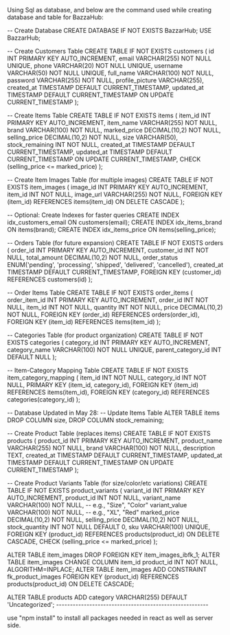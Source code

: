 Using Sql as database, and below are the command used while creating database and table for BazzaHub:

-- Create Database
CREATE DATABASE IF NOT EXISTS BazzarHub;
USE BazzarHub;

-- Create Customers Table
CREATE TABLE IF NOT EXISTS customers (
    id INT PRIMARY KEY AUTO_INCREMENT,
    email VARCHAR(255) NOT NULL UNIQUE,
    phone VARCHAR(20) NOT NULL UNIQUE,
    username VARCHAR(50) NOT NULL UNIQUE,
    full_name VARCHAR(100) NOT NULL,
    password VARCHAR(255) NOT NULL,
    profile_picture VARCHAR(255),
    created_at TIMESTAMP DEFAULT CURRENT_TIMESTAMP,
    updated_at TIMESTAMP DEFAULT CURRENT_TIMESTAMP ON UPDATE CURRENT_TIMESTAMP
);

-- Create Items Table
CREATE TABLE IF NOT EXISTS items (
    item_id INT PRIMARY KEY AUTO_INCREMENT,
    item_name VARCHAR(255) NOT NULL,
    brand VARCHAR(100) NOT NULL,
    marked_price DECIMAL(10,2) NOT NULL,
    selling_price DECIMAL(10,2) NOT NULL,
    size VARCHAR(50),
    stock_remaining INT NOT NULL,
    created_at TIMESTAMP DEFAULT CURRENT_TIMESTAMP,
    updated_at TIMESTAMP DEFAULT CURRENT_TIMESTAMP ON UPDATE CURRENT_TIMESTAMP,
    CHECK (selling_price <= marked_price)
);

-- Create Item Images Table (for multiple images)
CREATE TABLE IF NOT EXISTS item_images (
    image_id INT PRIMARY KEY AUTO_INCREMENT,
    item_id INT NOT NULL,
    image_url VARCHAR(255) NOT NULL,
    FOREIGN KEY (item_id) REFERENCES items(item_id) ON DELETE CASCADE
);

-- Optional: Create Indexes for faster queries
CREATE INDEX idx_customers_email ON customers(email);
CREATE INDEX idx_items_brand ON items(brand);
CREATE INDEX idx_items_price ON items(selling_price);

-- Orders Table (for future expansion)
CREATE TABLE IF NOT EXISTS orders (
    order_id INT PRIMARY KEY AUTO_INCREMENT,
    customer_id INT NOT NULL,
    total_amount DECIMAL(10,2) NOT NULL,
    order_status ENUM('pending', 'processing', 'shipped', 'delivered', 'cancelled'),
    created_at TIMESTAMP DEFAULT CURRENT_TIMESTAMP,
    FOREIGN KEY (customer_id) REFERENCES customers(id)
);

-- Order Items Table
CREATE TABLE IF NOT EXISTS order_items (
    order_item_id INT PRIMARY KEY AUTO_INCREMENT,
    order_id INT NOT NULL,
    item_id INT NOT NULL,
    quantity INT NOT NULL,
    price DECIMAL(10,2) NOT NULL,
    FOREIGN KEY (order_id) REFERENCES orders(order_id),
    FOREIGN KEY (item_id) REFERENCES items(item_id)
);

-- Categories Table (for product organization)
CREATE TABLE IF NOT EXISTS categories (
    category_id INT PRIMARY KEY AUTO_INCREMENT,
    category_name VARCHAR(100) NOT NULL UNIQUE,
    parent_category_id INT DEFAULT NULL
);

-- Item-Category Mapping Table
CREATE TABLE IF NOT EXISTS item_category_mapping (
    item_id INT NOT NULL,
    category_id INT NOT NULL,
    PRIMARY KEY (item_id, category_id),
    FOREIGN KEY (item_id) REFERENCES items(item_id),
    FOREIGN KEY (category_id) REFERENCES categories(category_id)
);


-- Database Updated in May 28:
-- Update Items Table
ALTER TABLE items 
DROP COLUMN size,
DROP COLUMN stock_remaining;

-- Create Product Table (replaces items)
CREATE TABLE IF NOT EXISTS products (
    product_id INT PRIMARY KEY AUTO_INCREMENT,
    product_name VARCHAR(255) NOT NULL,
    brand VARCHAR(100) NOT NULL,
    description TEXT,
    created_at TIMESTAMP DEFAULT CURRENT_TIMESTAMP,
    updated_at TIMESTAMP DEFAULT CURRENT_TIMESTAMP ON UPDATE CURRENT_TIMESTAMP
);

-- Create Product Variants Table (for size/color/etc variations)
CREATE TABLE IF NOT EXISTS product_variants (
    variant_id INT PRIMARY KEY AUTO_INCREMENT,
    product_id INT NOT NULL,
    variant_name VARCHAR(100) NOT NULL, -- e.g., "Size", "Color"
    variant_value VARCHAR(100) NOT NULL, -- e.g., "XL", "Red"
    marked_price DECIMAL(10,2) NOT NULL,
    selling_price DECIMAL(10,2) NOT NULL,
    stock_quantity INT NOT NULL DEFAULT 0,
    sku VARCHAR(100) UNIQUE,
    FOREIGN KEY (product_id) REFERENCES products(product_id) ON DELETE CASCADE,
    CHECK (selling_price <= marked_price)
);

ALTER TABLE item_images DROP FOREIGN KEY item_images_ibfk_1;
ALTER TABLE item_images 
    CHANGE COLUMN item_id product_id INT NOT NULL,
    ALGORITHM=INPLACE;
ALTER TABLE item_images 
    ADD CONSTRAINT fk_product_images
    FOREIGN KEY (product_id) REFERENCES products(product_id) ON DELETE CASCADE;

ALTER TABLE products ADD category VARCHAR(255) DEFAULT 'Uncategorized';
*-*-*-*-*-*-*-*-*-*-*-*-*-*-*-*-*-*-*-*-*-*-*-*-*-*-*-*-*-*-*-*-*-*-*-*-*-*-*-*-*-*-*-*-*-*-*-*-*-*-*-*-*-*-*-*


use "npm install" to install all packages needed in react as well as server side.